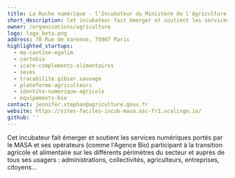 ```yaml
---
title: La Ruche numérique - l'Incubateur du Ministère de l'Agriculture et de la Souveraineté alimentaire
short_description: Cet incubateur fait émerger et soutient les services numériques <span class="fr-text--bold">participant à la transition agricole et alimentaire</span>.
owner: /organisations/agriculture
logo: logo_beta.png
address: 78 Rue de Varenne, 75007 Paris
highlighted_startups:
  - ma-cantine-egalim
  - cartobio
  - icare-complements-alimentaires
  - seves
  - tracabilite.gibier.sauvage
  - plateforme-agriculteurs
  - identite-numerique-agricole
  - equipements-bio
contact: jennifer.stephan@agriculture.gouv.fr
website: https://sites-faciles-incub-masa.osc-fr1.scalingo.io/
github: ''
---
```

Cet incubateur fait émerger et soutient les services numériques portés par le MASA et ses opérateurs (comme l'Agence Bio) participant à la transition agricole et alimentaire sur les différents périmètres du secteur et auprès de tous ses usagers : administrations, collectivités, agriculteurs, entreprises, citoyens...
